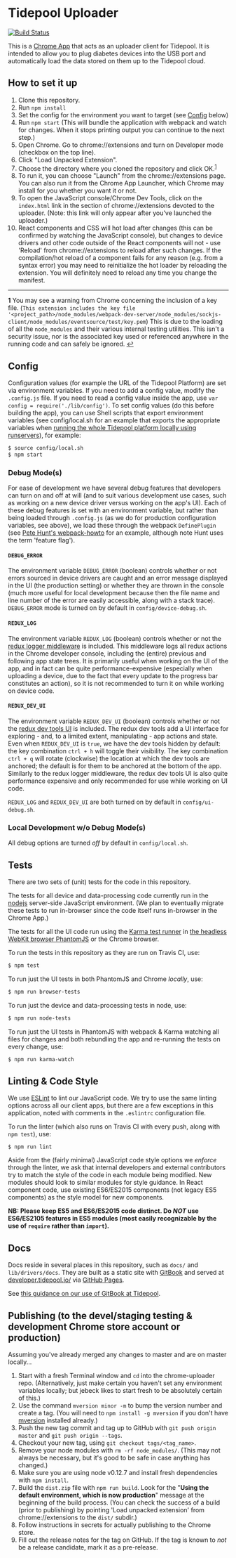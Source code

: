 # Tidepool Uploader

[![Build Status](https://travis-ci.org/tidepool-org/chrome-uploader.png)](https://travis-ci.org/tidepool-org/chrome-uploader)

This is a [Chrome App](https://developer.chrome.com/apps/about_apps) that acts as an uploader client for Tidepool. It is intended to allow you to plug diabetes devices into the USB port and automatically load the data stored on them up to the Tidepool cloud.


## How to set it up

1. Clone this repository.
1. Run `npm install`
1. Set the config for the environment you want to target (see [Config](#config) below)
1. Run `npm start` (This will bundle the application with webpack and watch for changes. When it stops printing output you can continue to the next step.)
1. Open Chrome. Go to chrome://extensions and turn on Developer mode (checkbox on the top line).
1. Click "Load Unpacked Extension".
1. Choose the directory where you cloned the repository and click OK.<sup name="a1">[1](#f1)</sup>
1. To run it, you can choose "Launch" from the chrome://extensions page. You can also run it from the Chrome App Launcher, which Chrome may install for you whether you want it or not.
1. To open the JavaScript console/Chrome Dev Tools, click on the `index.html` link in the section of chrome://extensions devoted to the uploader. (Note: this link will only appear after you've launched the uploader.)
1. React components and CSS will hot load after changes (this can be confirmed by watching the JavaScript console), but changes to device drivers and other code outside of the React components will not - use 'Reload' from chrome://extensions to reload after such changes. If the compilation/hot reload of a component fails for any reason (e.g. from a syntax error) you may need to reinitialize the hot loader by reloading the extension. You will definitely need to reload any time you change the manifest.

---
<b name="f1">1</b> You may see a warning from Chrome concerning the inclusion of a key file. (`This extension includes the key file '<project_path>/node_modules/webpack-dev-server/node_modules/sockjs-client/node_modules/eventsource/test/key.pem`) This is due to the loading of all the `node_modules` and their various internal testing utilities. This isn't a security issue, nor is the associated key used or referenced anywhere in the running code and can safely be ignored. [↩](#a1)

## Config

Configuration values (for example the URL of the Tidepool Platform) are set via environment variables. If you need to add a config value, modify the `.config.js` file. If you need to read a config value inside the app, use `var config = require('./lib/config')`. To set config values (do this before building the app), you can use Shell scripts that export environment variables (see config/local.sh for an example that exports the appropriate variables when [running the whole Tidepool platform locally using runservers](http://developer.tidepool.io/starting-up-services/)), for example:

```bash
$ source config/local.sh
$ npm start
```

### Debug Mode(s)

For ease of development we have several debug features that developers can turn on and off at will (and to suit various development use cases, such as working on a new device driver versus working on the app's UI). Each of these debug features is set with an environment variable, but rather than being loaded through `.config.js` (as we do for production configuration variables, see above), we load these through the webpack `DefinePlugin` (see [Pete Hunt's webpack-howto](https://github.com/petehunt/webpack-howto#6-feature-flags) for an example, although note Hunt uses the term 'feature flag').

#### `DEBUG_ERROR`

The environment variable `DEBUG_ERROR` (boolean) controls whether or not errors sourced in device drivers are caught and an error message displayed in the UI (the production setting) or whether they are thrown in the console (much more useful for local development because then the file name and line number of the error are easily accessible, along with a stack trace). `DEBUG_ERROR` mode is turned on by default in `config/device-debug.sh`.

#### `REDUX_LOG`

The environment variable `REDUX_LOG` (boolean) controls whether or not the [redux logger middleware](https://github.com/fcomb/redux-logger/blob/master/README.md) is included. This middleware logs all redux actions in the Chrome developer console, including the (entire) previous and following app state trees. It is primarily useful when working on the UI of the app, and in fact can be quite performance-expensive (especially when uploading a device, due to the fact that every update to the progress bar constitutes an action), so it is not recommended to turn it on while working on device code.

#### `REDUX_DEV_UI`

The environment variable `REDUX_DEV_UI` (boolean) controls whether or not the [redux dev tools UI](https://github.com/gaearon/redux-devtools/blob/master/README.md) is included. The redux dev tools add a UI interface for exploring - and, to a limited extent, manipulating - app actions and state. Even when `REDUX_DEV_UI` is `true`, we have the dev tools hidden by default: the key combination `ctrl + h` will toggle their visibility. The key combination `ctrl + q` will rotate (clockwise) the location at which the dev tools are anchored; the default is for them to be anchored at the bottom of the app. Similarly to the redux logger middleware, the redux dev tools UI is also quite performance expensive and only recommended for use while working on UI code.

`REDUX_LOG` and `REDUX_DEV_UI` are both turned on by default in `config/ui-debug.sh`.

### Local Development w/o Debug Mode(s)

All debug options are turned *off* by default in `config/local.sh`.


## Tests

There are two sets of (unit) tests for the code in this repository.

The tests for all device and data-processing code currently run in the [nodejs](https://nodejs.org/en/) server-side JavaScript environment. (We plan to eventually migrate these tests to run in-browser since the code itself runs in-browser in the Chrome App.)

The tests for all the UI code run using the [Karma test runner](https://karma-runner.github.io/0.13/index.html) in [the headless WebKit browser PhantomJS](http://phantomjs.org/) or the Chrome browser.

To run the tests in this repository as they are run on Travis CI, use:

```bash
$ npm test
```

To run just the UI tests in both PhantomJS and Chrome *locally*, use:

```bash
$ npm run browser-tests
```

To run just the device and data-processing tests in node, use:

```bash
$ npm run node-tests
```

To run just the UI tests in PhantomJS with webpack & Karma watching all files for changes and both rebundling the app and re-running the tests on every change, use:

```bash
$ npm run karma-watch
```


## Linting & Code Style

We use [ESLint](http://eslint.org/) to lint our JavaScript code. We try to use the same linting options across all our client apps, but there are a few exceptions in this application, noted with comments in the `.eslintrc` configuration file.

To run the linter (which also runs on Travis CI with every push, along with `npm test`), use:

```
$ npm run lint
```

Aside from the (fairly minimal) JavaScript code style options we *enforce* through the linter, we ask that internal developers and external contributors try to match the style of the code in each module being modified. New modules should look to similar modules for style guidance. In React component code, use existing ES6/ES2015 components (not legacy ES5 components) as the style model for new components.

**NB: Please keep ES5 and ES6/ES2015 code distinct. Do *NOT* use ES6/ES2105 features in ES5 modules (most easily recognizable by the use of `require` rather than `import`).**

## Docs

Docs reside in several places in this repository, such as `docs/` and `lib/drivers/docs`. They are built as a static site with [GitBook](https://www.gitbook.com/ 'GitBook') and served at [developer.tidepool.io/](http://developer.tidepool.io/) via [GitHub Pages](https://pages.github.com/ 'GitHub Pages').

See [this guidance on our use of GitBook at Tidepool](http://developer.tidepool.io/docs/).

## Publishing (to the devel/staging testing & development Chrome store account or production)

Assuming you've already merged any changes to master and are on master locally...

1. Start with a fresh Terminal window and `cd` into the chrome-uploader repo. (Alternatively, just make certain you haven't set any environment variables locally; but jebeck likes to start fresh to be absolutely certain of this.)
1. Use the command `mversion minor -m` to bump the version number and create a tag. (You will need to `npm install -g mversion` if you don't have [mversion](https://github.com/mikaelbr/mversion) installed already.)
1. Push the new tag commit and tag up to GitHub with `git push origin master` and `git push origin --tags`.
1. Checkout your new tag, using `git checkout tags/<tag_name>`.
1. Remove your node modules with `rm -rf node_modules/`. (This may not always be necessary, but it's good to be safe in case anything has changed.)
1. Make sure you are using node v0.12.7 and install fresh dependencies with `npm install`.
1. Build the `dist.zip` file with `npm run build`. Look for the "**Using the default environment, which is now production**" message at the beginning of the build process. (You can check the success of a build (prior to publishing) by pointing 'Load unpacked extension' from chrome://extensions to the `dist/` subdir.)
1. Follow instructions in secrets for actually publishing to the Chrome store.
1. Fill out the release notes for the tag on GitHub. If the tag is known to *not* be a release candidate, mark it as a pre-release.
